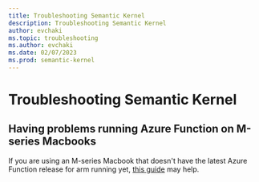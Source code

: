 ```yaml
---
title: Troubleshooting Semantic Kernel
description: Troubleshooting Semantic Kernel
author: evchaki
ms.topic: troubleshooting
ms.author: evchaki
ms.date: 02/07/2023
ms.prod: semantic-kernel
---
```

# Troubleshooting Semantic Kernel

## Having problems running Azure Function on M-series Macbooks

If you are using an M-series Macbook that doesn't have the latest Azure Function release for arm running yet, [this guide](https://maeda.pm/2023/02/12/running-azure-functions-on-m-series-macbooks-in-early-2023/) may help.